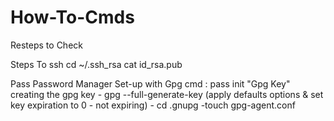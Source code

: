 # How-To-Cmds
Resteps to Check

Steps To ssh
  cd ~/.ssh_rsa
  cat id_rsa.pub

Pass Password Manager Set-up with Gpg
    cmd : pass init "Gpg Key"
    creating the gpg key
    - gpg --full-generate-key (apply defaults options & set key expiration to 0 - not expiring)
    - cd .gnupg
    -touch gpg-agent.conf
    
    
    

  
